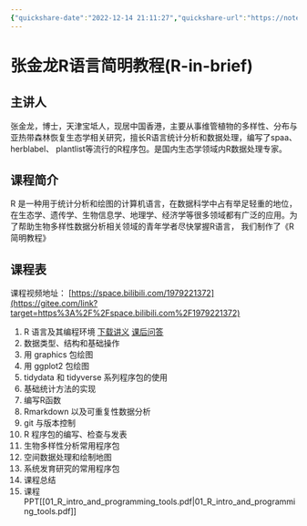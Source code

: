 ```yaml
---
{"quickshare-date":"2022-12-14 21:11:27","quickshare-url":"https://noteshare.space/note/clbno8oh91868101mdyyubid8s#U2qvcTPaEz5z7rwfTUHolpz9RZgoa1OJx8FbAd4bACc","dg-publish":true,"dg-home":true,"permalink":"/01笔记整理/永久笔记/学习/课堂笔记/R语言绘图教学/","tags":"gardenEntry","dgPassFrontmatter":true}
---
```


# 张金龙R语言简明教程(R-in-brief)

## [](https://gitee.com/Hello-BD/R-in-brief#%E4%B8%BB%E8%AE%B2%E4%BA%BA)主讲人

张金龙，博士，天津宝坻人，现居中国香港，主要从事维管植物的多样性、分布与亚热带森林恢复生态学相关研究，擅长R语言统计分析和数据处理，编写了spaa、herblabel、 plantlist等流行的R程序包。是国内生态学领域内R数据处理专家。

## [](https://gitee.com/Hello-BD/R-in-brief#%E8%AF%BE%E7%A8%8B%E7%AE%80%E4%BB%8B)课程简介

R 是一种用于统计分析和绘图的计算机语言，在数据科学中占有举足轻重的地位，在生态学、遗传学、生物信息学、地理学、经济学等很多领域都有广泛的应用。为了帮助生物多样性数据分析相关领域的青年学者尽快掌握R语言， 我们制作了《R简明教程》

## [](https://gitee.com/Hello-BD/R-in-brief#%E8%AF%BE%E7%A8%8B%E8%A1%A8)课程表

课程视频地址： [https://space.bilibili.com/1979221372](https://gitee.com/link?target=https%3A%2F%2Fspace.bilibili.com%2F1979221372)

1.  R 语言及其编程环境 [下载讲义](https://gitee.com/Hello-BD/R-in-brief/raw/main/01_R_intro_and_programming_tools.pdf) [课后问答](https://gitee.com/Hello-BD/R-in-brief/blob/main/01_%E8%AF%BE%E5%90%8E%E9%97%AE%E7%AD%94.md)
2.  数据类型、结构和基础操作
3.  用 graphics 包绘图
4.  用 ggplot2 包绘图
5.  tidydata 和 tidyverse 系列程序包的使用
6.  基础统计方法的实现
7.  编写R函数
8.  Rmarkdown 以及可重复性数据分析
9.  git 与版本控制
10.  R 程序包的编写、检查与发表
11.  生物多样性分析常用程序包
12.  空间数据处理和绘制地图
13.  系统发育研究的常用程序包
14.  课程总结
15. 课程PPT[[01_R_intro_and_programming_tools.pdf\|01_R_intro_and_programming_tools.pdf]]
